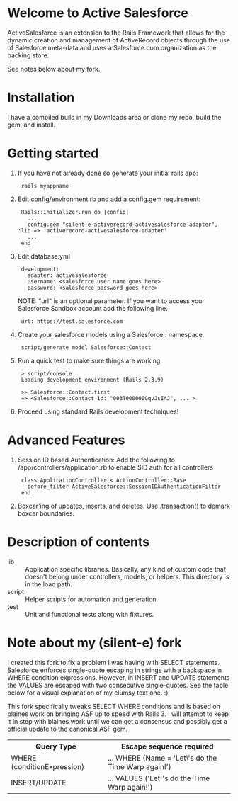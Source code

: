 # Welcome to Active Salesforce

ActiveSalesforce is an extension to the Rails Framework that allows for the dynamic creation and management of ActiveRecord objects through the use of Salesforce meta-data and uses a Salesforce.com organization as the backing store.

See notes below about my fork.

# Installation

I have a compiled build in my Downloads area or clone my repo, build the gem, and install.

# Getting started

1. If you have not already done so generate your initial rails app:

        rails myappname

2. Edit config/environment.rb and add a config.gem requirement:

        Rails::Initializer.run do |config|
          ...
          config.gem "silent-e-activerecord-activesalesforce-adapter", :lib => 'activerecord-activesalesforce-adapter'
          ...
        end

3. Edit database.yml

        development:
          adapter: activesalesforce
          username: <salesforce user name goes here>
          password: <salesforce password goes here>

    NOTE: "url" is an optional parameter.  If you want to access your Salesforce Sandbox account add the following line.

        url: https://test.salesforce.com

4. Create your salesforce models using a Salesforce::<ModelName> namespace.

        script/generate model Salesforce::Contact

5. Run a quick test to make sure things are working

        > script/console
        Loading development environment (Rails 2.3.9)

        >> Salesforce::Contact.first
        => <Salesforce::Contact id: "003T000000GqvJsIAJ", ... >

6. Proceed using standard Rails development techniques!

# Advanced Features

1. Session ID based Authentication: Add the following to /app/controllers/application.rb to enable SID auth for all controllers

        class ApplicationController < ActionController::Base
          before_filter ActiveSalesforce::SessionIDAuthenticationFilter
        end

2. Boxcar'ing of updates, inserts, and deletes. Use <YourModel>.transaction() to demark boxcar boundaries.

# Description of contents

<dl>
  <dt>lib</dt>
  <dd>Application specific libraries. Basically, any kind of custom code that doesn't belong under controllers, models, or helpers. This directory is in the load path.</dd>

  <dt>script</dt>
  <dd>Helper scripts for automation and generation.</dd>

  <dt>test</dt>
  <dd>Unit and functional tests along with fixtures.</dd>
</dl>

# Note about my (silent-e) fork

I created this fork to fix a problem I was having with SELECT statements.  Salesforce enforces single-quote escaping in strings with a backspace in WHERE condition expressions.  However, in INSERT and UPDATE statements the VALUES are escaped with two consecutive single-quotes.  See the table below for a visual explanation of my clumsy text one.  :)

This fork specifically tweaks SELECT WHERE conditions and is based on blaines work on bringing ASF up to speed with Rails 3.  I will attempt to keep it in step with blaines work until we can get a consensus and possibly get a official update to the canonical ASF gem.

<table>
<tr><th>Query Type</th>                 <th>Escape sequence required</th></tr>
<tr><td>WHERE (conditionExpression)</td><td>... WHERE (Name = 'Let\'s do the Time Warp again!')</td></tr>
<tr><td>INSERT/UPDATE</td>              <td>... VALUES ('Let''s do the Time Warp again!')</td></tr>
</table>